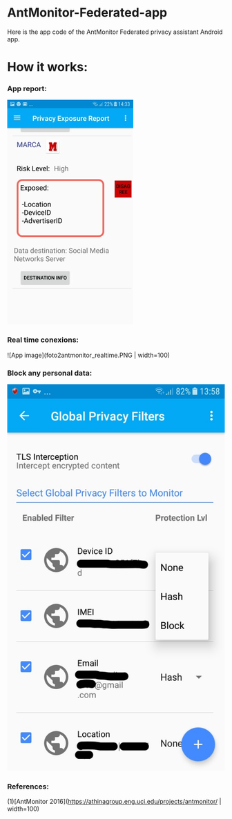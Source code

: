 # AntMonitor-Federated-app
Here is the app code of the AntMonitor Federated privacy assistant Android app.

#  How it works:

### App report:

![App image](foto_marca.jpg)

### Real time conexions:

![App image](foto2antmonitor_realtime.PNG | width=100)


### Block any personal data:

  ![App image](foto_permitir.jpg)
  

### References: 

 (1)[AntMonitor 2016](https://athinagroup.eng.uci.edu/projects/antmonitor/ | width=100)



